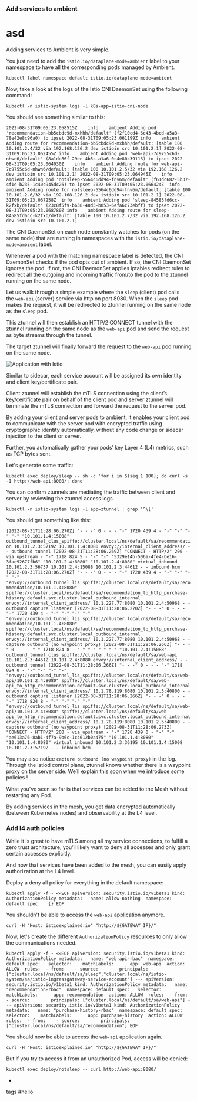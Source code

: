 
### Add services to ambient

# asd


Adding services to Ambient is very simple.

You just need to add the `istio.io/dataplane-mode=ambient` label to your namespace to have all the corresponding pods managed by Ambient.

`kubectl label namespace default istio.io/dataplane-mode=ambient`

Now, take a look at the logs of the Istio CNI DaemonSet using the following command:

`kubectl -n istio-system logs -l k8s-app=istio-cni-node`

You should see something similar to this:

`2022-08-31T09:05:23.058515Z	info	ambient	Adding pod 'recommendation-bb5cbdc9d-mxhhh/default' (f2f10cd4-6c43-4bcd-a5a3-78e42e8c96a0) to ipset 2022-08-31T09:05:23.061199Z	info	ambient	Adding route for recommendation-bb5cbdc9d-mxhhh/default: [table 100 10.101.2.4/32 via 192.168.126.2 dev istioin src 10.101.2.1] 2022-08-31T09:05:23.062455Z	info	ambient	Adding pod 'web-api-7c9755c6d-nhwn6/default' (8a1de86f-29ee-4b5c-a1a6-0c4e80c39113) to ipset 2022-08-31T09:05:23.064030Z	info	ambient	Adding route for web-api-7c9755c6d-nhwn6/default: [table 100 10.101.2.5/32 via 192.168.126.2 dev istioin src 10.101.2.1] 2022-08-31T09:05:23.064945Z	info	ambient	Adding pod 'notsleep-5564c6dd94-fnv6m/default' (f61dc682-5b37-4f1e-b235-1c40c945dc26) to ipset 2022-08-31T09:05:23.066424Z	info	ambient	Adding route for notsleep-5564c6dd94-fnv6m/default: [table 100 10.101.2.6/32 via 192.168.126.2 dev istioin src 10.101.2.1] 2022-08-31T09:05:23.067258Z	info	ambient	Adding pod 'sleep-84585fd6cc-k2fxb/default' (23c8f5f9-b638-48d5-b853-6efa6c73ebff) to ipset 2022-08-31T09:05:23.068780Z	info	ambient	Adding route for sleep-84585fd6cc-k2fxb/default: [table 100 10.101.2.7/32 via 192.168.126.2 dev istioin src 10.101.2.1]`

The CNI DaemonSet on each node constantly watches for pods (on the same node) that are running in namespaces with the `istio.io/dataplane-mode=ambient` label.

Whenever a pod with the matching namespace label is detected, the CNI DaemonSet checks if the pod opts out of ambient. If so, the CNI DaemonSet ignores the pod. If not, the CNI DaemonSet applies iptables redirect rules to redirect all the outgoing and incoming traffic from/to the pod to the ztunnel running on the same node.

Let us walk through a simple example where the `sleep` (client) pod calls the `web-api` (server) service via http on port 8080. When the `sleep` pod makes the request, it will be redirected to ztunnel running on the same node as the `sleep` pod.

This ztunnel will then establish an HTTP/2 CONNECT tunnel with the ztunnel running on the same node as the `web-api` pod and send the request as byte streams through the tunnel.

The target ztunnel will finally forward the request to the `web-api` pod running on the same node.

![Application with Istio](https://istio-ambient-mesh.s3.amazonaws.com/images/steps/add-services-to-ambient/application-with-istio.png)

Similar to sidecar, each service account will be assigned its own identity and client key/certificate pair.

Client ztunnel will establish the mTLS connection using the client’s key/certificate pair on behalf of the client pod and server ztunnel will terminate the mTLS connection and forward the request to the server pod.

By adding your client and server pods to ambient, it enables your client pod to communicate with the server pod with encrypted traffic using cryptographic identity automatically, without any code change or sidecar injection to the client or server.

Further, you automatically gather your pods’ key Layer 4 (L4) metrics, such as TCP bytes sent.

Let's generate some traffic:

`kubectl exec deploy/sleep -- sh -c 'for i in $(seq 1 100); do curl -s -I http://web-api:8080/; done'`

You can confirm ztunnels are mediating the traffic between client and server by reviewing the ztunnel access logs.

`kubectl -n istio-system logs -l app=ztunnel | grep '^\['`

You should get something like this:

`[2022-08-31T11:28:06.270Z] "- - -" 0 - - - "-" 1720 439 4 - "-" "-" "-" "-" "10.101.1.4:15008" outbound_tunnel_clus_spiffe://cluster.local/ns/default/sa/recommendation 10.101.2.3:57192 10.101.1.4:8080 envoy://internal_client_address/ - - outbound tunnel [2022-08-31T11:28:06.269Z] "CONNECT - HTTP/2" 200 - via_upstream - "-" 1718 824 5 - "-" "-" "5329e14b-506a-4fe4-be16-3fae92677fb6" "10.101.2.4:8080" "10.101.2.4:8080" virtual_inbound 10.101.2.3:56737 10.101.2.4:15088 10.101.2.3:44612 - - inbound hcm [2022-08-31T11:28:06.270Z] "- - -" 0 - - - "-" 1720 439 4 - "-" "-" "-" "-" "envoy://outbound_tunnel_lis_spiffe://cluster.local/ns/default/sa/recommendation/10.101.1.4:8080" spiffe://cluster.local/ns/default/sa/recommendation_to_http_purchase-history.default.svc.cluster.local_outbound_internal envoy://internal_client_address/ 10.1.227.77:8080 10.101.2.4:50968 - - outbound capture listener [2022-08-31T11:28:06.270Z] "- - -" 0 - - - "-" 1720 439 4 - "-" "-" "-" "-" "envoy://outbound_tunnel_lis_spiffe://cluster.local/ns/default/sa/recommendation/10.101.1.4:8080" spiffe://cluster.local/ns/default/sa/recommendation_to_http_purchase-history.default.svc.cluster.local_outbound_internal envoy://internal_client_address/ 10.1.227.77:8080 10.101.2.4:50968 - - capture outbound (no waypoint proxy) [2022-08-31T11:28:06.266Z] "- - -" 0 - - - "-" 1718 824 8 - "-" "-" "-" "-" "10.101.2.4:15088" outbound_tunnel_clus_spiffe://cluster.local/ns/default/sa/web-api 10.101.2.3:44612 10.101.2.4:8080 envoy://internal_client_address/ - - outbound tunnel [2022-08-31T11:28:06.266Z] "- - -" 0 - - - "-" 1718 824 8 - "-" "-" "-" "-" "envoy://outbound_tunnel_lis_spiffe://cluster.local/ns/default/sa/web-api/10.101.2.4:8080" spiffe://cluster.local/ns/default/sa/web-api_to_http_recommendation.default.svc.cluster.local_outbound_internal envoy://internal_client_address/ 10.1.78.119:8080 10.101.2.5:40800 - - outbound capture listener [2022-08-31T11:28:06.266Z] "- - -" 0 - - - "-" 1718 824 8 - "-" "-" "-" "-" "envoy://outbound_tunnel_lis_spiffe://cluster.local/ns/default/sa/web-api/10.101.2.4:8080" spiffe://cluster.local/ns/default/sa/web-api_to_http_recommendation.default.svc.cluster.local_outbound_internal envoy://internal_client_address/ 10.1.78.119:8080 10.101.2.5:40800 - - capture outbound (no waypoint proxy) [2022-08-31T11:28:06.273Z] "CONNECT - HTTP/2" 200 - via_upstream - "-" 1720 439 0 - "-" "-" "ae613a76-8ab1-4f7a-9b6c-1c4612b0a475" "10.101.1.4:8080" "10.101.1.4:8080" virtual_inbound 10.101.2.3:36195 10.101.1.4:15008 10.101.2.3:57192 - - inbound hcm`

You may also notice `capture outbound (no waypoint proxy)` in the log. Through the istiod control plane, ztunnel knows whether there is a waypoint proxy on the server side. We’ll explain this soon when we introduce some policies !

What you've seen so far is that services can be added to the Mesh without restarting any Pod.

By adding services in the mesh, you get data encrypted automatically (between Kubernetes nodes) and observability at the L4 level.



### Add l4 auth policies

While it is great to have mTLS among all my service connections, to fulfill a zero trust architecture, you’ll likely want to deny all accesses and only grant certain accesses explicitly.

And now that services have been added to the mesh, you can easily apply authorization at the L4 level.

Deploy a deny all policy for everything in the default namespace:

`kubectl apply -f - <<EOF apiVersion: security.istio.io/v1beta1 kind: AuthorizationPolicy metadata:   name: allow-nothing  namespace: default spec:   {} EOF`

You shouldn't be able to access the `web-api` application anymore.

`curl -H "Host: istioexplained.io" "http://${GATEWAY_IP}/"`

Now, let's create the different `AuthorizationPolicy` resources to only allow the communications needed.

`kubectl apply -f - <<EOF apiVersion: security.istio.io/v1beta1 kind: AuthorizationPolicy metadata:   name: "web-api-rbac"  namespace: default spec:   selector:    matchLabels:      app: web-api  action: ALLOW  rules:  - from:    - source:        principals: ["cluster.local/ns/default/sa/sleep","cluster.local/ns/istio-system/sa/istio-ingressgateway-service-account"] --- apiVersion: security.istio.io/v1beta1 kind: AuthorizationPolicy metadata:   name: "recommendation-rbac"  namespace: default spec:   selector:    matchLabels:      app: recommendation  action: ALLOW  rules:  - from:    - source:        principals: ["cluster.local/ns/default/sa/web-api"] --- apiVersion: security.istio.io/v1beta1 kind: AuthorizationPolicy metadata:   name: "purchase-history-rbac"  namespace: default spec:   selector:    matchLabels:      app: purchase-history  action: ALLOW  rules:  - from:    - source:        principals: ["cluster.local/ns/default/sa/recommendation"] EOF`

You should now be able to access the `web-api` application again.

`curl -H "Host: istioexplained.io" "http://${GATEWAY_IP}/"`

But if you try to access it from an unauthorized Pod, access will be denied:

`kubectl exec deploy/notsleep -- curl http://web-api:8080/`

- 
tags
#hello 